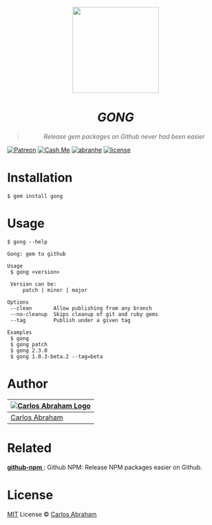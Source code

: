 <p align="center">
  	<img src="https://cdn.abraham.gq/projects/gong/gong.svg" width="200px">
</p>

<i align="center">
  
# GONG

> Release gem packages on Github never had been easier

</i>

<!-- Badges -->
[![Patreon][patreon]](https://www.patreon.com/abranhe)
[![Cash Me][cash-me]](https://cash.me/$abranhe)
[![abranhe](https://abranhe.com/badge.svg)](https://github.com/abranhe)
[![license](https://img.shields.io/github/license/abranhe/gong.svg)](https://github.com/abranhe/gong/blob/master/LICENSE)
<!-- Badges -->

# Installation

```
$ gem install gong
```

# Usage

```
$ gong --help

Gong: gem to github

Usage
 $ gong <version>

 Version can be:
	 patch | minor | major 

Options
 --clean       Allow publishing from any branch
 --no-cleanup  Skips cleanup of git and ruby gems
 --tag         Publish under a given tag

Examples
 $ gong
 $ gong patch
 $ gong 2.3.0
 $ gong 1.0.3-beta.2 --tag=beta
```

# Author



|[![Carlos Abraham Logo](https://avatars3.githubusercontent.com/u/21347264?s=50&v=4)](https://abranhe.com)|
| - |
| [Carlos Abraham](https://github.com/abranhe) |


# Related

[**github-npm** ](https://github.com/abranhe/github-npm): Github NPM: Release NPM packages easier on Github.

# License

[MIT](https://github.com/abranhe/gong/blob/master/LICENSE) License © [Carlos Abraham](https://github.com/abranhe)


[cash-me]: https://cdn.abraham.gq/badges/cash-me.svg
[patreon]: https://cdn.abraham.gq/badges/patreon.svg
